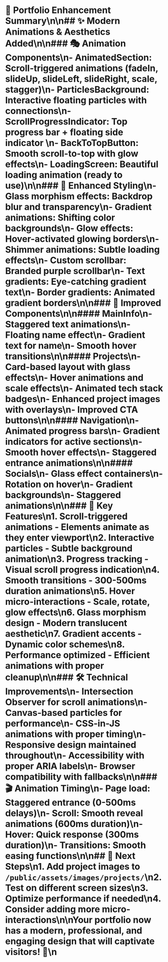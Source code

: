 # 🚀 Portfolio Enhancement Summary\n\n## ✨ Modern Animations & Aesthetics Added\n\n### 🎭 Animation Components\n- **AnimatedSection**: Scroll-triggered animations (fadeIn, slideUp, slideLeft, slideRight, scale, stagger)\n- **ParticlesBackground**: Interactive floating particles with connections\n- **ScrollProgressIndicator**: Top progress bar + floating side indicator \n- **BackToTopButton**: Smooth scroll-to-top with glow effects\n- **LoadingScreen**: Beautiful loading animation (ready to use)\n\n### 🎨 Enhanced Styling\n- **Glass morphism effects**: Backdrop blur and transparency\n- **Gradient animations**: Shifting color backgrounds\n- **Glow effects**: Hover-activated glowing borders\n- **Shimmer animations**: Subtle loading effects\n- **Custom scrollbar**: Branded purple scrollbar\n- **Text gradients**: Eye-catching gradient text\n- **Border gradients**: Animated gradient borders\n\n### 🔄 Improved Components\n\n#### MainInfo\n- Staggered text animations\n- Floating name effect\n- Gradient text for name\n- Smooth hover transitions\n\n#### Projects\n- Card-based layout with glass effects\n- Hover animations and scale effects\n- Animated tech stack badges\n- Enhanced project images with overlays\n- Improved CTA buttons\n\n#### Navigation\n- Animated progress bars\n- Gradient indicators for active sections\n- Smooth hover effects\n- Staggered entrance animations\n\n#### Socials\n- Glass effect containers\n- Rotation on hover\n- Gradient backgrounds\n- Staggered animations\n\n### 🎯 Key Features\n1. **Scroll-triggered animations** - Elements animate as they enter viewport\n2. **Interactive particles** - Subtle background animation\n3. **Progress tracking** - Visual scroll progress indication\n4. **Smooth transitions** - 300-500ms duration animations\n5. **Hover micro-interactions** - Scale, rotate, glow effects\n6. **Glass morphism design** - Modern translucent aesthetic\n7. **Gradient accents** - Dynamic color schemes\n8. **Performance optimized** - Efficient animations with proper cleanup\n\n### 🛠 Technical Improvements\n- **Intersection Observer** for scroll animations\n- **Canvas-based particles** for performance\n- **CSS-in-JS animations** with proper timing\n- **Responsive design** maintained throughout\n- **Accessibility** with proper ARIA labels\n- **Browser compatibility** with fallbacks\n\n### 🎬 Animation Timing\n- **Page load**: Staggered entrance (0-500ms delays)\n- **Scroll**: Smooth reveal animations (600ms duration)\n- **Hover**: Quick response (300ms duration)\n- **Transitions**: Smooth easing functions\n\n## 🚀 Next Steps\n1. Add project images to `/public/assets/images/projects/`\n2. Test on different screen sizes\n3. Optimize performance if needed\n4. Consider adding more micro-interactions\n\nYour portfolio now has a **modern, professional, and engaging** design that will captivate visitors! 🎉\n